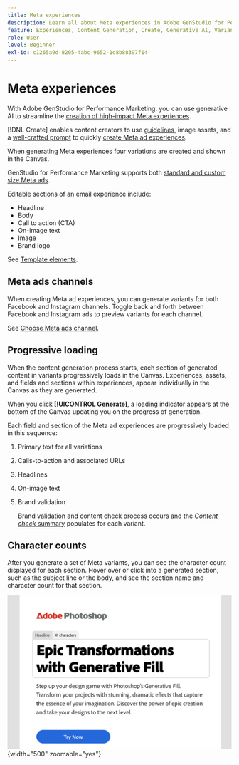 ```yaml
---
title: Meta experiences
description: Learn all about Meta experiences in Adobe GenStudio for Performance Marketing.
feature: Experiences, Content Generation, Create, Generative AI, Variant Generation
role: User
level: Beginner
exl-id: c1265a9d-8205-4abc-9652-1d8b88397f14
---
```

# Meta experiences

With Adobe GenStudio for Performance Marketing, you can use generative AI to streamline the [creation of high-impact Meta experiences](/help/user-guide/create/create-meta-ad.md).

[!DNL Create] enables content creators to use [guidelines](/help/user-guide/guidelines/overview.md), image assets, and a [well-crafted prompt](/help/user-guide/effective-prompts.md) to quickly [create Meta ad experiences](/help/user-guide/create/create-meta-ad.md).

When generating Meta experiences four variations are created and shown in the Canvas.

GenStudio for Performance Marketing supports both [standard and custom size Meta ads](/help/user-guide/content/best-practices-for-templates.md#follow-channel-specific-template-guidelines).

Editable sections of an email experience include:

* Headline
* Body
* Call to action (CTA)
* On-image text
* Image
* Brand logo

See [Template elements](/help/user-guide/content/use-templates.md#template-elements).

<!-- ## Meta ad capabilities

Content creators and marketers can produce brand-consistent Meta ad experiences in GenStudio for Performance Marketing. -->

## Meta ads channels

When creating Meta ad experiences, you can generate variants for both Facebook and Instagram channels. Toggle back and forth between Facebook and Instagram ads to preview variants for each channel.

See [Choose Meta ads channel](/help/user-guide/create/create-meta-ad.md#choose-meta-ads-channel).

## Progressive loading

When the content generation process starts, each section of generated content in variants progressively loads in the Canvas. Experiences, assets, and fields and sections within experiences, appear individually in the Canvas as they are generated.

When you click **[!UICONTROL Generate]**, a loading indicator appears at the bottom of the Canvas updating you on the progress of generation.

Each field and section of the Meta ad experiences are progressively loaded in this sequence:

1. Primary text for all variations
1. Calls-to-action and associated URLs
1. Headlines
1. On-image text
1. Brand validation

   Brand validation and content check process occurs and the [_Content check_ summary](/help/user-guide/guidelines/brand-validation.md#content-check-summary) populates for each variant.

## Character counts

After you generate a set of Meta variants, you can see the character count displayed for each section. Hover over or click into a generated section, such as the subject line or the body, and see the section name and character count for that section.

![Character count](/help/assets/character-count.png){width="500" zoomable="yes"}
